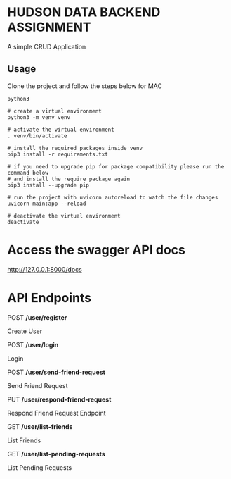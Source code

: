 # HUDSON DATA BACKEND ASSIGNMENT

A simple CRUD Application

## Usage

Clone the project and follow the steps below for MAC
```
python3

# create a virtual environment
python3 -m venv venv

# activate the virtual environment
. venv/bin/activate

# install the required packages inside venv
pip3 install -r requirements.txt

# if you need to upgrade pip for package compatibility please run the command below
# and install the require package again
pip3 install --upgrade pip

# run the project with uvicorn autoreload to watch the file changes
uvicorn main:app --reload

# deactivate the virtual environment
deactivate
```
# Access the swagger API docs
http://127.0.0.1:8000/docs

# API Endpoints

<div class="endpoint">
    <span class="method POST">POST</span>
    <strong>/user/register</strong>
    <p>Create User</p>
</div>
<div class="endpoint">
    <span class="method POST">POST</span>
    <strong>/user/login</strong>
    <p>Login</p>
</div>
<div class="endpoint">
    <span class="method POST">POST</span>
    <strong>/user/send-friend-request</strong>
    <p>Send Friend Request</p>
</div>
<div class="endpoint">
    <span class="method PUT">PUT</span>
    <strong>/user/respond-friend-request</strong>
    <p>Respond Friend Request Endpoint</p>
</div>
<div class="endpoint">
    <span class="method GET">GET</span>
    <strong>/user/list-friends</strong>
    <p>List Friends</p>
</div>
<div class="endpoint">
    <span class="method GET">GET</span>
    <strong>/user/list-pending-requests</strong>
    <p>List Pending Requests</p>
</div>

